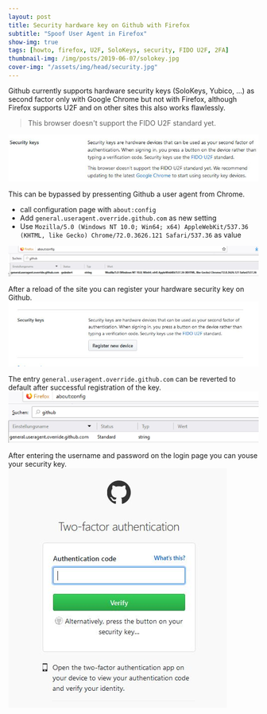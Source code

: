 ```yaml
---
layout: post
title: Security hardware key on Github with Firefox
subtitle: "Spoof User Agent in Firefox"
show-img: true
tags: [howto, firefox, U2F, SoloKeys, security, FIDO U2F, 2FA]
thumbnail-img: /img/posts/2019-06-07/solokey.jpg
cover-img: "/assets/img/head/security.jpg"
---
```

Github currently supports hardware security keys (SoloKeys, Yubico, ...) as second factor only with Google Chrome but not with Firefox,
although Firefox supports U2F and on other sites this also works flawlessly.   
> This browser doesn't support the FIDO U2F standard yet.
<img src="/img/posts/2019-06-07/github_error.jpg">  

This can be bypassed by pressenting Github a user agent from Chrome.


* call configuration page with `about:config`
* Add `general.useragent.override.github.com` as new setting
* Use `Mozilla/5.0 (Windows NT 10.0; Win64; x64) AppleWebKit/537.36 (KHTML, like Gecko) Chrome/72.0.3626.121 Safari/537.36` as value
<img src="/img/posts/2019-06-07/github_agent.jpg">


After a reload of the site you can register your hardware security key on Github.
<img src="/img/posts/2019-06-07/github_addkey.jpg">

The entry `general.useragent.override.github.com` can be reverted to default after successful registration of the key.
<img src="/img/posts/2019-06-07/github_agent_def.jpg">

After entering the username and password on the login page you can youse your security key. 
<img src="/img/posts/2019-06-07/github_auth.jpg">
